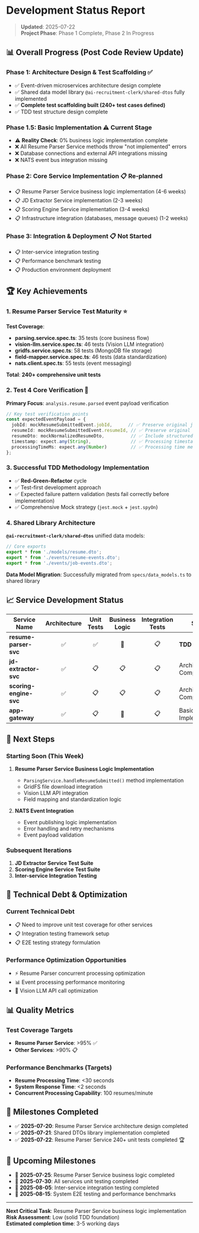 # Development Status Report

> **Updated**: 2025-07-22  
> **Project Phase**: Phase 1 Complete, Phase 2 In Progress

## 📊 Overall Progress (Post Code Review Update)

### Phase 1: Architecture Design & Test Scaffolding ✅
- ✅ Event-driven microservices architecture design complete
- ✅ Shared data model library `@ai-recruitment-clerk/shared-dtos` fully implemented
- ✅ **Complete test scaffolding built (240+ test cases defined)**
- ✅ TDD test structure design complete

### Phase 1.5: Basic Implementation ⚠️ **Current Stage** 
- ⚠️ **Reality Check**: 0% business logic implementation complete
- ❌ All Resume Parser Service methods throw "not implemented" errors
- ❌ Database connections and external API integrations missing
- ❌ NATS event bus integration missing

### Phase 2: Core Service Implementation 📋 **Re-planned**
- 📋 Resume Parser Service business logic implementation (4-6 weeks)
- 📋 JD Extractor Service implementation (2-3 weeks)  
- 📋 Scoring Engine Service implementation (3-4 weeks)
- 📋 Infrastructure integration (databases, message queues) (1-2 weeks)

### Phase 3: Integration & Deployment 📋 **Not Started**
- 📋 Inter-service integration testing
- 📋 Performance benchmark testing
- 📋 Production environment deployment

## 🏆 Key Achievements

### 1. Resume Parser Service Test Maturity ⭐

**Test Coverage**:
- **parsing.service.spec.ts**: 35 tests (core business flow)
- **vision-llm.service.spec.ts**: 46 tests (Vision LLM integration)
- **gridfs.service.spec.ts**: 58 tests (MongoDB file storage)
- **field-mapper.service.spec.ts**: 46 tests (data standardization)
- **nats.client.spec.ts**: 55 tests (event messaging)

**Total**: **240+ comprehensive unit tests**

### 2. Test 4 Core Verification 🎯

**Primary Focus**: `analysis.resume.parsed` event payload verification

```typescript
// Key test verification points
const expectedEventPayload = {
  jobId: mockResumeSubmittedEvent.jobId,      // ✅ Preserve original jobId
  resumeId: mockResumeSubmittedEvent.resumeId, // ✅ Preserve original resumeId  
  resumeDto: mockNormalizedResumeDto,          // ✅ Include structured LLM data
  timestamp: expect.any(String),               // ✅ Processing timestamp
  processingTimeMs: expect.any(Number)         // ✅ Processing time metrics
};
```

### 3. Successful TDD Methodology Implementation

- ✅ **Red-Green-Refactor** cycle
- ✅ Test-first development approach
- ✅ Expected failure pattern validation (tests fail correctly before implementation)
- ✅ Comprehensive Mock strategy (`jest.mock` + `jest.spyOn`)

### 4. Shared Library Architecture

**`@ai-recruitment-clerk/shared-dtos`** unified data models:

```typescript
// Core exports
export * from './models/resume.dto';
export * from './events/resume-events.dto'; 
export * from './events/job-events.dto';
```

**Data Model Migration**: Successfully migrated from `specs/data_models.ts` to shared library

## 📈 Service Development Status

| Service Name | Architecture | Unit Tests | Business Logic | Integration Tests | Status |
|-------------|:------------:|:----------:|:--------------:|:----------------:|--------|
| **resume-parser-svc** | ✅ | ✅ | 🔄 | 📋 | **TDD Ready** |
| **jd-extractor-svc** | ✅ | 📋 | 📋 | 📋 | Architecture Complete |
| **scoring-engine-svc** | ✅ | 📋 | 📋 | 📋 | Architecture Complete |
| **app-gateway** | ✅ | 📋 | 🔄 | 📋 | Basic Implementation |

## 🎯 Next Steps

### Starting Soon (This Week)
1. **Resume Parser Service Business Logic Implementation**
   - `ParsingService.handleResumeSubmitted()` method implementation
   - GridFS file download integration
   - Vision LLM API integration
   - Field mapping and standardization logic

2. **NATS Event Integration**
   - Event publishing logic implementation
   - Error handling and retry mechanisms
   - Event payload validation

### Subsequent Iterations
1. **JD Extractor Service Test Suite**
2. **Scoring Engine Service Test Suite**
3. **Inter-service Integration Testing**

## 🚀 Technical Debt & Optimization

### Current Technical Debt
- 📋 Need to improve unit test coverage for other services
- 📋 Integration testing framework setup
- 📋 E2E testing strategy formulation

### Performance Optimization Opportunities
- ⚡ Resume Parser concurrent processing optimization
- 📊 Event processing performance monitoring
- 🔄 Vision LLM API call optimization

## 📊 Quality Metrics

### Test Coverage Targets
- **Resume Parser Service**: >95% ✅
- **Other Services**: >90% 📋

### Performance Benchmarks (Targets)
- **Resume Processing Time**: <30 seconds
- **System Response Time**: <2 seconds  
- **Concurrent Processing Capability**: 100 resumes/minute

## 🎉 Milestones Completed

- ✅ **2025-07-20**: Resume Parser Service architecture design completed
- ✅ **2025-07-21**: Shared DTOs library implementation completed
- ✅ **2025-07-22**: Resume Parser Service 240+ unit tests completed 🏆

## 🔮 Upcoming Milestones

- 🎯 **2025-07-25**: Resume Parser Service business logic completed
- 🎯 **2025-07-30**: All services unit testing completed  
- 🎯 **2025-08-05**: Inter-service integration testing completed
- 🎯 **2025-08-15**: System E2E testing and performance benchmarks

---

**Next Critical Task**: Resume Parser Service business logic implementation  
**Risk Assessment**: Low (solid TDD foundation)  
**Estimated completion time**: 3-5 working days